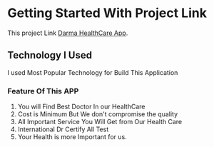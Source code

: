 # Getting Started With Project Link

This project Link [Darma HealthCare App](https://darma-healthcare.web.app/about).

## Technology I Used

I used Most Popular Technology for Build This Application

### Feature Of This APP

1. You will Find Best Doctor In our HealthCare
2. Cost is Minimum But We don't compromise the quality
3. All Important Service You Will Get from Our Health Care
4. International Dr Certify All Test
5. Your Health is more Important for us.
